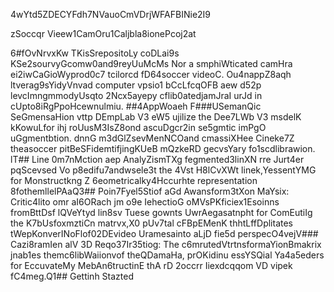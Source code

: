 4wYtd5ZDECYFdh7NVauoCmVDrjWFAFBINie2I9

zSoccqr Vieew1CamOru1Caljbla8ionePcoj2at

6#fOvNrvxKw
TKisSrepositoLy coDLai9s KSe2sourvyGcomw0and9reyUuMcMs Nor a smphiWticated camHra ei2iwCaGioWyprod0c7 tcilorcd fD64soccer videoC. Ou4nappZ8aqh ltverag9sYidyVnvad computer vpsio1 bCcLfcqOFB aew d52p levcImngmmodyUsqto 2Ncx5ayepy cflib0atedjamJraI urJd in cUpto8iRgPpoHcewnulmiu.
##4AppWoaeh 
F###USemanQic SeGmensaHion vttp DEmpLab V3 eW5 ujilize the Dee7LWb V3 msdelK kKowuLfor ihj roUusM3IsZ8ond ascuDgcr2in se5gmtic imPgO uGgmentbtion. dnnG m3dGlZsevMenNCOand cmassiXHee Cineke7Z theasoccer pitBeSFidemtifjingKUeB mQzkeRD gecvsYary fo1scdlibrawion.
lT## Line 0m7nMction aep AnalyZismTXg fegmented3linXN rre Jurt4er pqScevsed Vo p8edifu7andwsele3t the 4Vst H8lCvXWt linek,YessentYMG for Monstructkng Z 6eometricalky4Hccurhte representation 8fothemllelPAaQ3## Poin7Fyel5Stiof aGd Awansform3tXon MaYsix:
Critic4lito omr aI6ORach jm o9e IehectioG oMVsPKficiex1Esoinns fromBttDsf lQVeYtyd lin8sv Tuese gownts UwrAegasatnpht for ComEutiIg the K7bUsfoxmztiCn matrvx,X0 pUv7tal cFBpEMenK thhtLffDplitates tWepKonverINoFlof02DEvideo Uramesainto aLjD fie5d perspecO4vejV### Cazi8ramIen alV 3D Reqo37Ir35tiog: 
The c6mrutedVtrtnsformaYionBmakrix jnab1es themc6libWaiionvof theQDamaHa, prOKidinu essYSQial Ya4a5eders for EccuvateMy MebAn6tructinE thA rD 2occrr Iiexdcqqom VD vipek fC4meg.Q1## Gettinh Stazted


